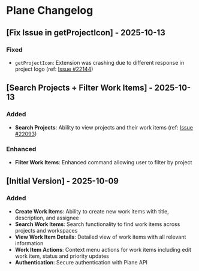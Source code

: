 # Plane Changelog

## [Fix Issue in getProjectIcon] - 2025-10-13

### Fixed
- `getProjectIcon`: Extension was crashing due to different response in project logo (ref: [Issue #22144](https://github.com/raycast/extensions/issues/22144))

## [Search Projects + Filter Work Items] - 2025-10-13

### Added
- **Search Projects**: Ability to view projects and their work items (ref: [Issue #22093](https://github.com/raycast/extensions/issues/22093))

### Enhanced
- **Filter Work Items**: Enhanced command allowing user to filter by project

## [Initial Version] - 2025-10-09

### Added
- **Create Work Items**: Ability to create new work items with title, description, and assignee
- **Search Work Items**: Search functionality to find work items across projects and workspaces
- **View Work Item Details**: Detailed view of work items with all relevant information
- **Work Item Actions**: Context menu actions for work items including edit work item, status and priority updates
- **Authentication**: Secure authentication with Plane API 

